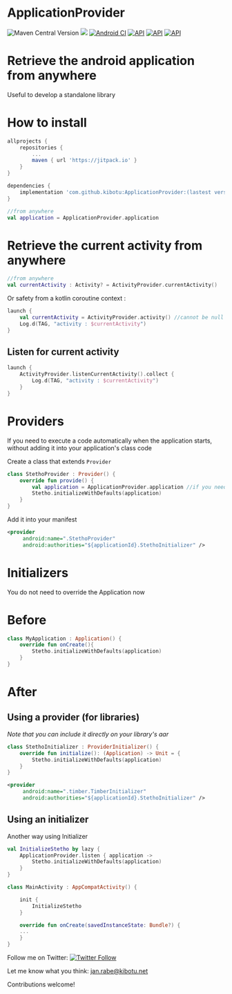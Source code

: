 # ApplicationProvider 
![Maven Central Version](https://img.shields.io/maven-central/v/net.kibotu/ApplicationProvider) [![](https://jitpack.io/v/kibotu/ApplicationProvider.svg)](https://jitpack.io/#kibotu/ApplicationProvider) [![Android CI](https://github.com/kibotu/ApplicationProvider/actions/workflows/android.yml/badge.svg)](https://github.com/kibotu/ApplicationProvider/actions/workflows/android.yml) [![API](https://img.shields.io/badge/Min%20API-23%2B-brightgreen.svg?style=flat)](https://android-arsenal.com/api?level=23) [![API](https://img.shields.io/badge/Target%20API-35%2B-brightgreen.svg?style=flat)](https://android-arsenal.com/api?level=35) [![API](https://img.shields.io/badge/Java-17-brightgreen.svg?style=flat)](https://www.oracle.com/java/technologies/javase/17all-relnotes.html)

# Retrieve the android application from anywhere
Useful to develop a standalone library

# How to install

```groovy
allprojects {
    repositories {
        ...
        maven { url 'https://jitpack.io' }
    }
}

dependencies {
    implementation 'com.github.kibotu:ApplicationProvider:(lastest version)'
}
```

```kotlin
//from anywhere
val application = ApplicationProvider.application
```

# Retrieve the current activity from anywhere
```kotlin
//from anywhere
val currentActivity : Activity? = ActivityProvider.currentActivity()
```

Or safety from a kotlin coroutine context : 

```kotlin
launch {
    val currentActivity = ActivityProvider.activity() //cannot be null
    Log.d(TAG, "activity : $currentActivity")
}
```

## Listen for current activity

```kotlin
launch {
    ActivityProvider.listenCurrentActivity().collect {
        Log.d(TAG, "activity : $currentActivity")
    }
}
```

# Providers

If you need to execute a code automatically when the application starts, without adding it into your application's class code

Create a class that extends `Provider`
```kotlin
class StethoProvider : Provider() {
    override fun provide() {
        val application = ApplicationProvider.application //if you need the application context
        Stetho.initializeWithDefaults(application)
    }
}
```

Add it into your manifest
```xml
<provider
     android:name=".StethoProvider"
     android:authorities="${applicationId}.StethoInitializer" />
```

# Initializers

You do not need to override the Application now

# Before

```kotlin
class MyApplication : Application() {
    override fun onCreate(){
        Stetho.initializeWithDefaults(application)
    }
}
```

# After

## Using a provider (for libraries)

*Note that you can include it directly on your library's aar*

```kotlin
class StethoInitializer : ProviderInitializer() {
    override fun initialize(): (Application) -> Unit = {
        Stetho.initializeWithDefaults(application)
    }
}
```

```xml
<provider
     android:name=".timber.TimberInitializer"
     android:authorities="${applicationId}.StethoInitializer" />
```

## Using an initializer

Another way using Initializer

```kotlin
val InitializeStetho by lazy {
    ApplicationProvider.listen { application ->
        Stetho.initializeWithDefaults(application)
    }
}

class MainActivity : AppCompatActivity() {

    init {
        InitializeStetho
    }

    override fun onCreate(savedInstanceState: Bundle?) {
    ...
    }
}
```

Follow me on Twitter: [![Twitter Follow](https://img.shields.io/twitter/follow/wolkenschauer.svg?style=social)](https://twitter.com/wolkenschauer)

Let me know what you think: [jan.rabe@kibotu.net](mailto:jan.rabe@kibotu.net)

Contributions welcome!

